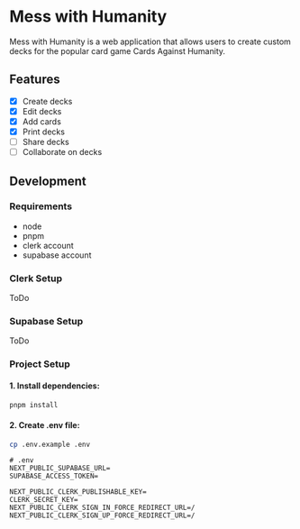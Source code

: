 # Mess with Humanity

Mess with Humanity is a web application that allows users to create custom decks for the popular card game Cards Against Humanity.

## Features
- [x] Create decks
- [x] Edit decks
- [x] Add cards
- [x] Print decks
- [ ] Share decks
- [ ] Collaborate on decks

## Development

### Requirements
- node
- pnpm
- clerk account
- supabase account

### Clerk Setup
ToDo

### Supabase Setup
ToDo

### Project Setup

#### 1. Install dependencies:
```bash
pnpm install
```

#### 2. Create .env file:
```bash
cp .env.example .env
```

```
# .env
NEXT_PUBLIC_SUPABASE_URL=
SUPABASE_ACCESS_TOKEN=

NEXT_PUBLIC_CLERK_PUBLISHABLE_KEY=
CLERK_SECRET_KEY=
NEXT_PUBLIC_CLERK_SIGN_IN_FORCE_REDIRECT_URL=/
NEXT_PUBLIC_CLERK_SIGN_UP_FORCE_REDIRECT_URL=/
```
